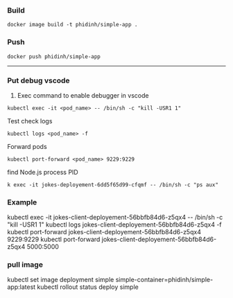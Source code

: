 ### Build

```
docker image build -t phidinh/simple-app .
```

### Push

```
docker push phidinh/simple-app
```

---

### Put debug vscode

1. Exec command to enable debugger in vscode

```
kubectl exec -it <pod_name> -- /bin/sh -c "kill -USR1 1"
```

Test check logs

```
kubectl logs <pod_name> -f
```

Forward pods

```
kubectl port-forward <pod_name> 9229:9229
```

find Node.js process PID

```
k exec -it jokes-deployement-6dd5f65d99-cfqmf -- /bin/sh -c "ps aux"
```

### Example

kubectl exec -it jokes-client-deployement-56bbfb84d6-z5qx4 -- /bin/sh -c "kill -USR1 1"
kubectl logs jokes-client-deployement-56bbfb84d6-z5qx4 -f
kubectl port-forward jokes-client-deployement-56bbfb84d6-z5qx4 9229:9229
kubectl port-forward jokes-client-deployement-56bbfb84d6-z5qx4 5000:5000

### pull image

kubectl set image deployment simple simple-container=phidinh/simple-app:latest
kubectl rollout status deploy simple
